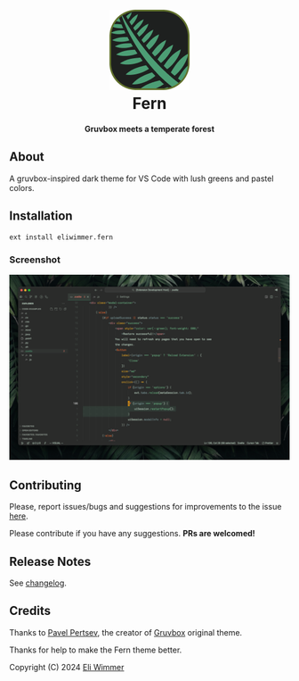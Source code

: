<h1 align="center">
  <br>
  <a href="https://marketplace.visualstudio.com/items?itemName=eliwimmer.fern">
    <img src="https://raw.githubusercontent.com/EliWimmer/vscode-theme-fern/master/images/icon.png">
  </a>
  <br>
  Fern
  <br>
</h1>

<h4 align="center">Gruvbox meets a temperate forest</h4>

## About

A gruvbox-inspired dark theme for VS Code with lush greens and pastel colors.

## Installation

```
ext install eliwimmer.fern
```
### Screenshot

<img src="https://raw.githubusercontent.com/EliWimmer/vscode-theme-fern/master/images/image1.png">

## Contributing

Please, report issues/bugs and suggestions for improvements to the issue [here](https://github.com/eliwimmer/vscode-theme-fern/issues).

Please contribute if you have any suggestions. **PRs are welcomed!** 

## Release Notes

See [changelog](CHANGELOG.md).

## Credits

Thanks to [Pavel Pertsev](https://github.com/morhetz), the creator of [Gruvbox](https://github.com/morhetz/Gruvbox) original theme.

Thanks for help to make the Fern theme better.

Copyright (C) 2024 [Eli Wimmer](https://github.com/eliwimmer)
